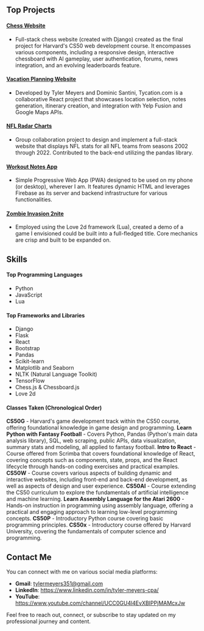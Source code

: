 ## Top Projects

#### [Chess Website](https://github.com/tylermeyers351/CS50W-Final-Project-Chess-Website)
- Full-stack chess website (created with Django) created as the final project for Harvard's CS50 web development course. It encompasses various components, including a responsive design, interactive chessboard with AI gameplay, user authentication, forums, news integration, and an evolving leaderboards feature.

#### [Vacation Planning Website](https://github.com/tylermeyers351/Project-Tango-Yankee)
- Developed by Tyler Meyers and Dominic Santini, Tycation.com is a collaborative React project that showcases location selection, notes generation, itinerary creation, and integration with Yelp Fusion and Google Maps APIs.  

#### [NFL Radar Charts](https://github.com/tylermeyers351/NFL-Radar-Charts)
- Group collaboration project to design and implement a full-stack website that displays NFL stats for all NFL teams from seasons 2002 through 2022. Contributed to the back-end utilizing the pandas library.  

#### [Workout Notes App](https://github.com/tylermeyers351/Workout-Notes-App)
- Simple Progressive Web App (PWA) designed to be used on my phone (or desktop), wherever I am. It features dynamic HTML and leverages Firebase as its server and backend infrastructure for various functionalities.  

#### [Zombie Invasion 2nite](https://github.com/tylermeyers351/CS50-Final-Project-Love2d)
- Employed using the Love 2d framework (Lua), created a demo of a game I envisioned could be built into a full-fledged title. Core mechanics are crisp and built to be expanded on.  

## Skills

#### Top Programming Languages

- Python
- JavaScript
- Lua

#### Top Frameworks and Libraries

- Django
- Flask
- React
- Bootstrap
- Pandas
- Scikit-learn
- Matplotlib and Seaborn
- NLTK (Natural Language Toolkit)
- TensorFlow
- Chess.js & Chessboard.js
- Love 2d

#### Classes Taken (Chronological Order)
**CS50G** - Harvard's game development track within the CS50 course, offering foundational knowledge in game design and programming.
**Learn Python with Fantasy Football** - Covers Python, Pandas (Python's main data analysis library), SQL, web scraping, public APIs, data visualization, summary stats and modeling, all applied to fantasy football.
**Intro to React** - Course offered from Scrimba that covers foundational knowledge of React, covering concepts such as components, state, props, and the React lifecycle through hands-on coding exercises and practical examples.
**CS50W** - Course covers various aspects of building dynamic and interactive websites, including front-end and back-end development, as well as aspects of design and user experience.
**CS50AI** - Course extending the CS50 curriculum to explore the fundamentals of artificial intelligence and machine learning.
**Learn Assembly Language for the Atari 2600** - Hands-on instruction in programming using assembly language, offering a practical and engaging approach to learning low-level programming concepts.
**CS50P** - Introductory Python course covering basic programming principles.
**CS50x** - Introductory course offered by Harvard University, covering the fundamentals of computer science and programming.


## Contact Me

You can connect with me on various social media platforms:
- **Gmail**: tylermeyers351@gmail.com
- **LinkedIn**: https://www.linkedin.com/in/tyler-meyers-cpa/
- **YouTube**: https://www.youtube.com/channel/UCC0GU4l4EvXBIPPjMAMcxJw


Feel free to reach out, connect, or subscribe to stay updated on my professional journey and content.


